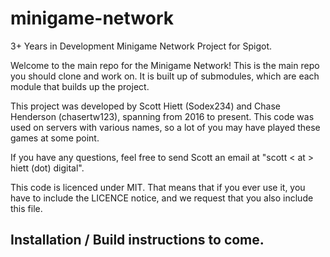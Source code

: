 # minigame-network
3+ Years in Development Minigame Network Project for Spigot.

Welcome to the main repo for the Minigame Network! This is the main repo you should clone and work on.
It is built up of submodules, which are each module that builds up the project.

This project was developed by Scott Hiett (Sodex234) and Chase Henderson (chasertw123), spanning from 2016 to present. This code was used on servers with various names, so a lot of you may have played these games at some point.

If you have any questions, feel free to send Scott an email at "scott < at > hiett (dot) digital".

This code is licenced under MIT. That means that if you ever use it, you have to include the LICENCE notice, and we request that you also include this file.

## Installation / Build instructions to come.
